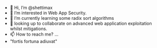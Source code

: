 - 👋 Hi, I’m @shettimax
- 👀 I’m interested in Web App Security.
- 🌱 I’m currently learning some radix sort algorithms
- 💞️ looking up to collaborate on advanced web application exploitation whilst mitigations.
- 📫 How to reach me?  ...
-  "fortis fortuna adiuvat"

<!---
shettimax/shettimax is a ✨ special ✨ repository because its `README.md` (this file) appears on your GitHub profile.
You can click the Preview link to take a look at your changes.
--->
